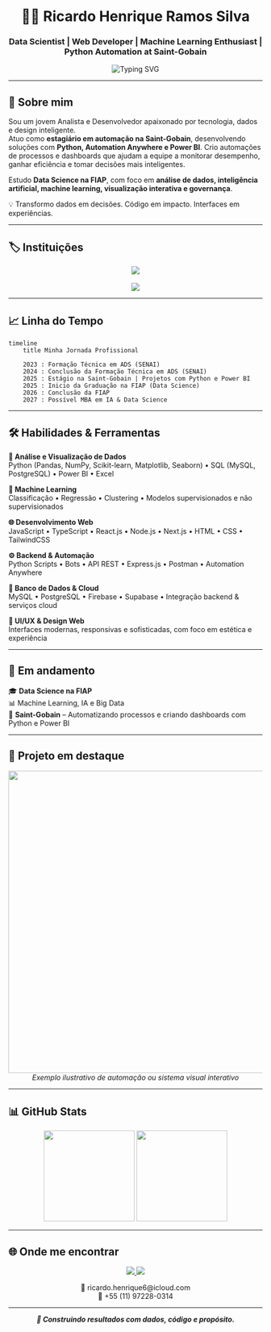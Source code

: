 
<h1 align="center">👨‍💻 Ricardo Henrique Ramos Silva</h1>
<h3 align="center">Data Scientist | Web Developer | Machine Learning Enthusiast | Python Automation at Saint-Gobain</h3>

<div align="center">
  <img src="https://readme-typing-svg.herokuapp.com?font=Fira+Code&size=22&pause=1000&center=true&vCenter=true&width=650&lines=Construindo+com+dados+e+código;Automatizando+com+Python+e+Power+BI;Criando+valor+com+tecnologia+e+propósito" alt="Typing SVG" />
</div>

---

## 🧠 Sobre mim

Sou um jovem Analista e Desenvolvedor apaixonado por tecnologia, dados e design inteligente.  
Atuo como **estagiário em automação na Saint-Gobain**, desenvolvendo soluções com **Python, Automation Anywhere e Power BI**. Crio automações de processos e dashboards que ajudam a equipe a monitorar desempenho, ganhar eficiência e tomar decisões mais inteligentes.

Estudo **Data Science na FIAP**, com foco em **análise de dados, inteligência artificial, machine learning, visualização interativa e governança**.

💡 Transformo dados em decisões. Código em impacto. Interfaces em experiências.

---

## 🏷️ Instituições

<div align="center">
  <a href="https://www.fiap.com.br" target="_blank">
    <img src="https://img.shields.io/badge/FIAP-Ciência%20de%20Dados-E91D63?style=for-the-badge&logo=academia&logoColor=white" />
  </a>
  <br><br>
  <a href="https://www.saint-gobain.com/" target="_blank">
    <img src="https://img.shields.io/badge/Saint--Gobain-Automação%20em%20Python-0057B8?style=for-the-badge&logo=python&logoColor=white" />
  </a>
</div>

---

## 📈 Linha do Tempo

```mermaid
timeline
    title Minha Jornada Profissional

    2023 : Formação Técnica em ADS (SENAI)
    2024 : Conclusão da Formação Técnica em ADS (SENAI)
    2025 : Estágio na Saint-Gobain | Projetos com Python e Power BI
    2025 : Inicio da Graduação na FIAP (Data Science)
    2026 : Conclusão da FIAP
    2027 : Possível MBA em IA & Data Science
```

---

## 🛠️ Habilidades & Ferramentas

**🔎 Análise e Visualização de Dados**  
Python (Pandas, NumPy, Scikit-learn, Matplotlib, Seaborn) • SQL (MySQL, PostgreSQL) • Power BI • Excel

**🤖 Machine Learning**  
Classificação • Regressão • Clustering • Modelos supervisionados e não supervisionados

**🌐 Desenvolvimento Web**  
JavaScript • TypeScript • React.js • Node.js • Next.js • HTML • CSS • TailwindCSS

**⚙️ Backend & Automação**  
Python Scripts • Bots • API REST • Express.js • Postman • Automation Anywhere

**📁 Banco de Dados & Cloud**  
MySQL • PostgreSQL • Firebase • Supabase • Integração backend & serviços cloud

**🎨 UI/UX & Design Web**  
Interfaces modernas, responsivas e sofisticadas, com foco em estética e experiência

---

## 🚀 Em andamento

🎓 **Data Science na FIAP**  
📊 Machine Learning, IA e Big Data  
🏢 **Saint-Gobain** – Automatizando processos e criando dashboards com Python e Power BI  

---

## 🎥 Projeto em destaque

<div align="center">
  <img src="https://media.giphy.com/media/v1.Y2lkPTc5MGI3NjExazdpMmd5cG9qemM5ZGx3YWVsdHZ3bGZ4bWl5bmpsZXM3cnR3ZGgwOCZlcD12MV9naWZzX3NlYXJjaCZjdD1n/GKHF8fjKSRhNK/giphy.gif" width="600"/>
  <br>
  <i>Exemplo ilustrativo de automação ou sistema visual interativo</i>
</div>

---

## 📊 GitHub Stats

<div align="center">

<img height="180em" src="https://github-readme-stats.vercel.app/api?username=ricardohenrique1609&show_icons=true&theme=dracula&count_private=true"/>
<img height="180em" src="https://github-readme-stats.vercel.app/api/top-langs/?username=ricardohenrique1609&layout=compact&theme=dracula"/>

</div>

---

## 🌐 Onde me encontrar

<div align="center">
  <a href="https://linkedin.com/in/ricardo-henrique-28939b275" target="_blank">
    <img src="https://img.shields.io/badge/-LinkedIn-0A66C2?style=for-the-badge&logo=linkedin&logoColor=white" />
  </a>
  <a href="https://curriculoricardo.netlify.app" target="_blank">
    <img src="https://img.shields.io/badge/-Portfólio-000?style=for-the-badge&logo=firefox&logoColor=white" />
  </a>
</div>

<p align="center">
  📧 ricardo.henrique6@icloud.com  
  <br>
  📱 +55 (11) 97228-0314
</p>

---

<p align="center"><i><b>🚀 Construindo resultados com dados, código e propósito.</b></i></p>
